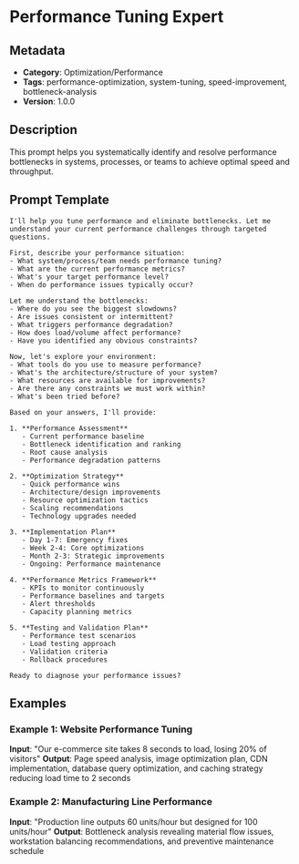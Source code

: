 # Performance Tuning Expert

## Metadata
- **Category**: Optimization/Performance
- **Tags**: performance-optimization, system-tuning, speed-improvement, bottleneck-analysis
- **Version**: 1.0.0

## Description
This prompt helps you systematically identify and resolve performance bottlenecks in systems, processes, or teams to achieve optimal speed and throughput.

## Prompt Template

```
I'll help you tune performance and eliminate bottlenecks. Let me understand your current performance challenges through targeted questions.

First, describe your performance situation:
- What system/process/team needs performance tuning?
- What are the current performance metrics?
- What's your target performance level?
- When do performance issues typically occur?

Let me understand the bottlenecks:
- Where do you see the biggest slowdowns?
- Are issues consistent or intermittent?
- What triggers performance degradation?
- How does load/volume affect performance?
- Have you identified any obvious constraints?

Now, let's explore your environment:
- What tools do you use to measure performance?
- What's the architecture/structure of your system?
- What resources are available for improvements?
- Are there any constraints we must work within?
- What's been tried before?

Based on your answers, I'll provide:

1. **Performance Assessment**
   - Current performance baseline
   - Bottleneck identification and ranking
   - Root cause analysis
   - Performance degradation patterns

2. **Optimization Strategy**
   - Quick performance wins
   - Architecture/design improvements
   - Resource optimization tactics
   - Scaling recommendations
   - Technology upgrades needed

3. **Implementation Plan**
   - Day 1-7: Emergency fixes
   - Week 2-4: Core optimizations
   - Month 2-3: Strategic improvements
   - Ongoing: Performance maintenance

4. **Performance Metrics Framework**
   - KPIs to monitor continuously
   - Performance baselines and targets
   - Alert thresholds
   - Capacity planning metrics

5. **Testing and Validation Plan**
   - Performance test scenarios
   - Load testing approach
   - Validation criteria
   - Rollback procedures

Ready to diagnose your performance issues?
```

## Examples

### Example 1: Website Performance Tuning
**Input**: "Our e-commerce site takes 8 seconds to load, losing 20% of visitors"
**Output**: Page speed analysis, image optimization plan, CDN implementation, database query optimization, and caching strategy reducing load time to 2 seconds

### Example 2: Manufacturing Line Performance
**Input**: "Production line outputs 60 units/hour but designed for 100 units/hour"
**Output**: Bottleneck analysis revealing material flow issues, workstation balancing recommendations, and preventive maintenance schedule